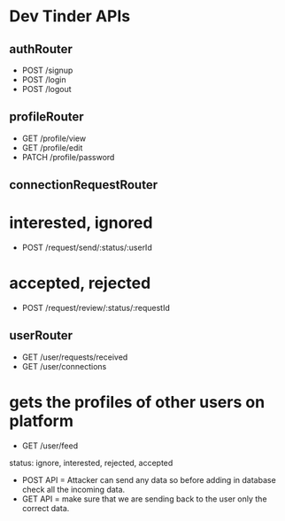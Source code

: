 # Dev Tinder APIs

## authRouter

- POST /signup
- POST /login
- POST /logout

## profileRouter

- GET /profile/view
- GET /profile/edit
- PATCH /profile/password

## connectionRequestRouter

# interested, ignored
- POST /request/send/:status/:userId 

# accepted, rejected
- POST /request/review/:status/:requestId 

## userRouter

- GET /user/requests/received
- GET /user/connections

# gets the profiles of other users on platform
- GET /user/feed   

status: ignore, interested, rejected, accepted


- POST API = Attacker can send any data so before adding in database check all the incoming data.
- GET API = make sure that we are sending back to the user only the correct data.